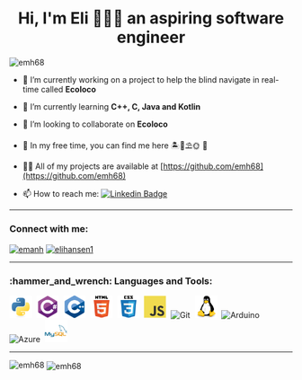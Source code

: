 <h1 align="center">Hi, I'm Eli 👨🏻‍💻 an aspiring software engineer</h1>
<p align="left"> <img src="https://komarev.com/ghpvc/?username=emh68&label=Profile%20views&color=0e75b6&style=flat" alt="emh68" /> </p>

- 🔭 I’m currently working on a project to help the blind navigate in real-time called **Ecoloco**

- 🌱 I’m currently learning **C++, C, Java and Kotlin**

- 👯 I’m looking to collaborate on **Ecoloco**

- 🤪 In my free time, you can find me here 🏝️🍹⛱️🌞 🌊

- 👨‍💻 All of my projects are available at [https://github.com/emh68](https://github.com/emh68)

- 📫 How to reach me: [![Linkedin Badge](https://img.shields.io/badge/-Eli-blue?style=flat&logo=Linkedin&logoColor=white)](https://www.linkedin.com/in/elihansen1/)

---

<h3 align="left">Connect with me:</h3>
<p align="left">
<a href="https://codepen.io/emanh" target="blank"><img align="center" src="https://raw.githubusercontent.com/rahuldkjain/github-profile-readme-generator/master/src/images/icons/Social/codepen.svg" alt="emanh" height="30" width="40" /></a>
<a href="https://linkedin.com/in/elihansen1" target="blank"><img align="center" src="https://raw.githubusercontent.com/rahuldkjain/github-profile-readme-generator/master/src/images/icons/Social/linked-in-alt.svg" alt="elihansen1" height="30" width="40" /></a>
</p>

---

<h3 align="left">:hammer_and_wrench: Languages and Tools:</h3>
<p align="left">
  <img src="https://raw.githubusercontent.com/devicons/devicon/master/icons/python/python-original.svg" title="Python" alt="Python" width="40" height="40"/>&nbsp;
  <img src="https://raw.githubusercontent.com/devicons/devicon/master/icons/csharp/csharp-original.svg" title="C#" alt="C#" width="40" height="40"/>&nbsp;
  <img src="https://raw.githubusercontent.com/devicons/devicon/master/icons/cplusplus/cplusplus-original.svg" title="C++" alt="C++" width="40" height="40"/>&nbsp;
  <img src="https://raw.githubusercontent.com/devicons/devicon/master/icons/html5/html5-original-wordmark.svg" title="HTML5" alt="HTML5" width="40" height="40"/>&nbsp;
  <img src="https://raw.githubusercontent.com/devicons/devicon/master/icons/css3/css3-original-wordmark.svg" title="CSS3" alt="CSS3" width="40" height="40"/>&nbsp;
  <img src="https://raw.githubusercontent.com/devicons/devicon/master/icons/javascript/javascript-original.svg" title="JavaScript" alt="JavaScript" width="40" height="40"/>&nbsp;
  <img src="https://www.vectorlogo.zone/logos/git-scm/git-scm-icon.svg" title="Git" alt="Git" width="40" height="40"/>&nbsp;
  <img src="https://raw.githubusercontent.com/devicons/devicon/master/icons/linux/linux-original.svg" title="Linux" alt="Linux" width="40" height="40"/>&nbsp;
  <img src="https://cdn.worldvectorlogo.com/logos/arduino-1.svg" title="Arduino" alt="Arduino" width="40" height="40"/>&nbsp;
  <img src="https://www.vectorlogo.zone/logos/microsoft_azure/microsoft_azure-icon.svg" title="Azure" alt="Azure" width="40" height="40"/>&nbsp;
  <img src="https://raw.githubusercontent.com/devicons/devicon/master/icons/mysql/mysql-original-wordmark.svg" title="MySQL" alt="MySQL" width="40" height="40"/>&nbsp;
</p>




<!-- <p align="left"> <a href="https://www.arduino.cc/" target="_blank" rel="noreferrer"> <img src="https://cdn.worldvectorlogo.com/logos/arduino-1.svg" alt="arduino" width="40" height="40"/> </a> <a href="https://azure.microsoft.com/en-in/" target="_blank" rel="noreferrer"> <img src="https://www.vectorlogo.zone/logos/microsoft_azure/microsoft_azure-icon.svg" alt="azure" width="40" height="40"/> </a> <a href="https://www.w3schools.com/cpp/" target="_blank" rel="noreferrer"> <img src="https://raw.githubusercontent.com/devicons/devicon/master/icons/cplusplus/cplusplus-original.svg" alt="cplusplus" width="40" height="40"/> </a> <a href="https://www.w3schools.com/cs/" target="_blank" rel="noreferrer"> <img src="https://raw.githubusercontent.com/devicons/devicon/master/icons/csharp/csharp-original.svg" alt="csharp" width="40" height="40"/> </a> <a href="https://www.w3schools.com/css/" target="_blank" rel="noreferrer"> <img src="https://raw.githubusercontent.com/devicons/devicon/master/icons/css3/css3-original-wordmark.svg" alt="css3" width="40" height="40"/> </a> <a href="https://git-scm.com/" target="_blank" rel="noreferrer"> <img src="https://www.vectorlogo.zone/logos/git-scm/git-scm-icon.svg" alt="git" width="40" height="40"/> </a> <a href="https://www.w3.org/html/" target="_blank" rel="noreferrer"> <img src="https://raw.githubusercontent.com/devicons/devicon/master/icons/html5/html5-original-wordmark.svg" alt="html5" width="40" height="40"/> </a> <a href="https://developer.mozilla.org/en-US/docs/Web/JavaScript" target="_blank" rel="noreferrer"> <img src="https://raw.githubusercontent.com/devicons/devicon/master/icons/javascript/javascript-original.svg" alt="javascript" width="40" height="40"/> </a> <a href="https://www.linux.org/" target="_blank" rel="noreferrer"> <img src="https://raw.githubusercontent.com/devicons/devicon/master/icons/linux/linux-original.svg" alt="linux" width="40" height="40"/> </a> <a href="https://www.mysql.com/" target="_blank" rel="noreferrer"> <img src="https://raw.githubusercontent.com/devicons/devicon/master/icons/mysql/mysql-original-wordmark.svg" alt="mysql" width="40" height="40"/> </a> <a href="https://www.python.org" target="_blank" rel="noreferrer"> <img src="https://raw.githubusercontent.com/devicons/devicon/master/icons/python/python-original.svg" alt="python" width="40" height="40"/> </a> </p> -->

---

<p><img align="left" src="https://github-readme-stats.vercel.app/api/top-langs?username=emh68&show_icons=true&locale=en&layout=compact" alt="emh68" /></p>

<p>&nbsp;<img align="center" src="https://github-readme-stats.vercel.app/api?username=emh68&show_icons=true&locale=en" alt="emh68" /></p>

